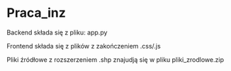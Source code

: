 # Praca_inz

Backend składa się z pliku: app.py

Frontend składa się z plików z zakończeniem .css/.js

Pliki źródłowe z rozszerzeniem .shp znajudją się w pliku pliki_zrodlowe.zip

